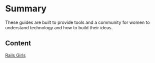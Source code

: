 # Summary

 These guides are built to provide tools and a community
for women to understand technology and how to build their ideas.


## Content

[Rails Girls](http://guides.railsgirls.com/)

